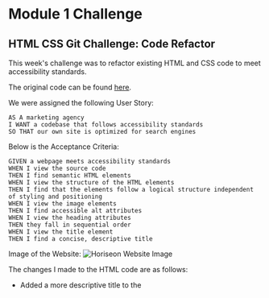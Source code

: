# Module 1 Challenge

## HTML CSS Git Challenge: Code Refactor

This week's challenge was to refactor existing HTML and CSS code to meet accessibility standards.

The original code can be found [here](https://github.com/coding-boot-camp/urban-octo-telegram).

We were assigned the following User Story:

```
AS A marketing agency
I WANT a codebase that follows accessibility standards
SO THAT our own site is optimized for search engines
```

Below is the Acceptance Criteria:

```
GIVEN a webpage meets accessibility standards
WHEN I view the source code
THEN I find semantic HTML elements
WHEN I view the structure of the HTML elements
THEN I find that the elements follow a logical structure independent of styling and positioning
WHEN I view the image elements
THEN I find accessible alt attributes
WHEN I view the heading attributes
THEN they fall in sequential order
WHEN I view the title element
THEN I find a concise, descriptive title
```

Image of the Website:
![Horiseon Website Image](https://courses.bootcampspot.com/courses/1817/files/1704766/preview)

The changes I made to the HTML code are as follows:

- Added a more descriptive title to the <title> tag
- Changed non-semantic elements to semantic elements (header, footer, nav, main, aside, and section)
- Removed unnecessary classes from the three <section> elements within the <main> tags
- Added alt text attributes to all images
- Adjusted some class names to make code more readable
- Added comments to make code more readable

The changes I made to the CSS code are as follows:

- Adjusted selectors to match up with new semantic elements
- Added variables for colors
- Restructured code to have it follow the structure of the HTML document
- Consolidated code by removing 50 lines of repetitive code
- Added comments to make the code more readable

